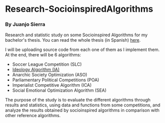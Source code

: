# Research-SocioinspiredAlgorithms

### By Juanjo Sierra

Research and statistic study on some Socioinspired Algorithms for my bachelor's thesis. You can read the whole thesis (in Spanish) [here](https://github.com/JJSrra/Documentacion-TFG).

I will be uploading source code from each one of them as I implement them. At the end, there will be 6 algorithms:
- Soccer League Competition (SLC)
- [Ideology Algorithm (IA)](https://github.com/JJSrra/IdeologyAlgorithm)
- Anarchic Society Optimization (ASO)
- Parliamentary Political Competitions (POA)
- Imperialist Competitive Algorithm (ICA)
- Social Emotional Optimization Algorithm (SEA)

The purpose of the study is to evaluate the different algorithms through results and statistics, using data and functions from some competitions, and analyze the results obtained by socioinspired algorithms in comparison with other reference algorithms.
